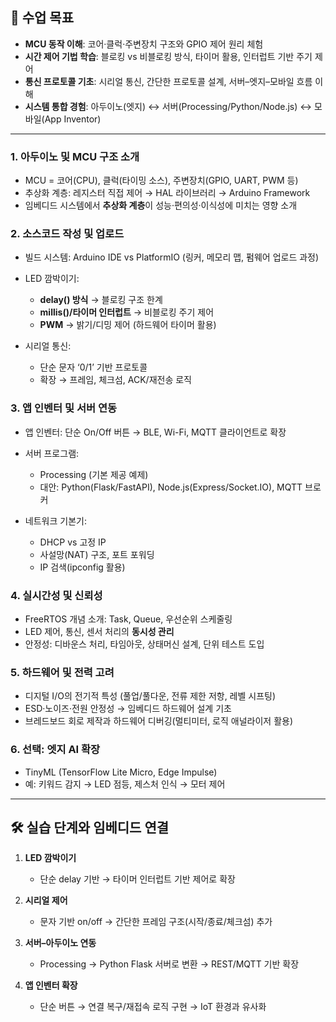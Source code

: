 ## 🎯 수업 목표

* **MCU 동작 이해**: 코어·클럭·주변장치 구조와 GPIO 제어 원리 체험
* **시간 제어 기법 학습**: 블로킹 vs 비블로킹 방식, 타이머 활용, 인터럽트 기반 주기 제어
* **통신 프로토콜 기초**: 시리얼 통신, 간단한 프로토콜 설계, 서버–엣지–모바일 흐름 이해
* **시스템 통합 경험**: 아두이노(엣지) ↔ 서버(Processing/Python/Node.js) ↔ 모바일(App Inventor)

---

### 1. 아두이노 및 MCU 구조 소개

* MCU = 코어(CPU), 클럭(타이밍 소스), 주변장치(GPIO, UART, PWM 등)
* 추상화 계층: 레지스터 직접 제어 → HAL 라이브러리 → Arduino Framework
* 임베디드 시스템에서 **추상화 계층**이 성능·편의성·이식성에 미치는 영향 소개

### 2. 소스코드 작성 및 업로드

* 빌드 시스템: Arduino IDE vs PlatformIO (링커, 메모리 맵, 펌웨어 업로드 과정)
* LED 깜박이기:

  * **delay() 방식** → 블로킹 구조 한계
  * **millis()/타이머 인터럽트** → 비블로킹 주기 제어
  * **PWM** → 밝기/디밍 제어 (하드웨어 타이머 활용)
* 시리얼 통신:

  * 단순 문자 ‘0/1’ 기반 프로토콜
  * 확장 → 프레임, 체크섬, ACK/재전송 로직

### 3. 앱 인벤터 및 서버 연동

* 앱 인벤터: 단순 On/Off 버튼 → BLE, Wi-Fi, MQTT 클라이언트로 확장
* 서버 프로그램:

  * Processing (기본 제공 예제)
  * 대안: Python(Flask/FastAPI), Node.js(Express/Socket.IO), MQTT 브로커
* 네트워크 기본기:

  * DHCP vs 고정 IP
  * 사설망(NAT) 구조, 포트 포워딩
  * IP 검색(ipconfig 활용)

### 4. 실시간성 및 신뢰성

* FreeRTOS 개념 소개: Task, Queue, 우선순위 스케줄링
* LED 제어, 통신, 센서 처리의 **동시성 관리**
* 안정성: 디바운스 처리, 타임아웃, 상태머신 설계, 단위 테스트 도입

### 5. 하드웨어 및 전력 고려

* 디지털 I/O의 전기적 특성 (풀업/풀다운, 전류 제한 저항, 레벨 시프팅)
* ESD·노이즈·전원 안정성 → 임베디드 하드웨어 설계 기초
* 브레드보드 회로 제작과 하드웨어 디버깅(멀티미터, 로직 애널라이저 활용)

### 6. 선택: 엣지 AI 확장

* TinyML (TensorFlow Lite Micro, Edge Impulse)
* 예: 키워드 감지 → LED 점등, 제스처 인식 → 모터 제어

---

## 🛠 실습 단계와 임베디드 연결

1. **LED 깜박이기**

   * 단순 delay 기반 → 타이머 인터럽트 기반 제어로 확장
2. **시리얼 제어**

   * 문자 기반 on/off → 간단한 프레임 구조(시작/종료/체크섬) 추가
3. **서버–아두이노 연동**

   * Processing → Python Flask 서버로 변환 → REST/MQTT 기반 확장
4. **앱 인벤터 확장**

   * 단순 버튼 → 연결 복구/재접속 로직 구현 → IoT 환경과 유사화

